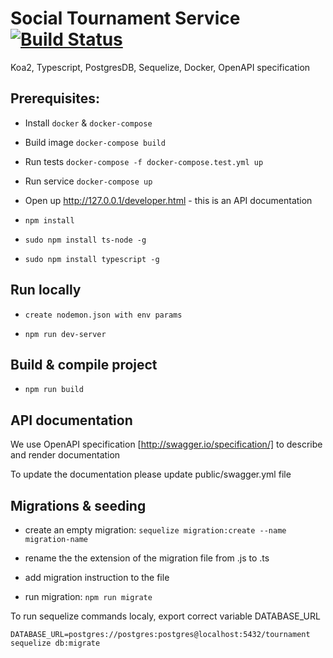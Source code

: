 # Social Tournament Service [![Build Status](https://travis-ci.org/karlkori/social-tournament-service.svg?branch=master)](https://travis-ci.org/karlkori/social-tournament-service)

Koa2, Typescript, PostgresDB, Sequelize, Docker, OpenAPI specification

## Prerequisites:

- Install `docker` & `docker-compose`

- Build image `docker-compose build`

- Run tests  `docker-compose -f docker-compose.test.yml up`

- Run service `docker-compose up`

- Open up http://127.0.0.1/developer.html - this is an API documentation

- `npm install`

- `sudo npm install ts-node -g`

- `sudo npm install typescript -g`

## Run locally

- `create nodemon.json with env params`

- `npm run dev-server`

## Build & compile project

- `npm run build`

## API documentation

We use OpenAPI specification [http://swagger.io/specification/] to describe and render documentation

To update the documentation please update public/swagger.yml file

## Migrations & seeding

- create an empty migration: `sequelize migration:create --name migration-name`

- rename the the extension of the migration file from .js to .ts

- add migration instruction to the file

- run migration: `npm run migrate`

To run sequelize commands localy, export correct variable DATABASE_URL

`DATABASE_URL=postgres://postgres:postgres@localhost:5432/tournament sequelize db:migrate`
